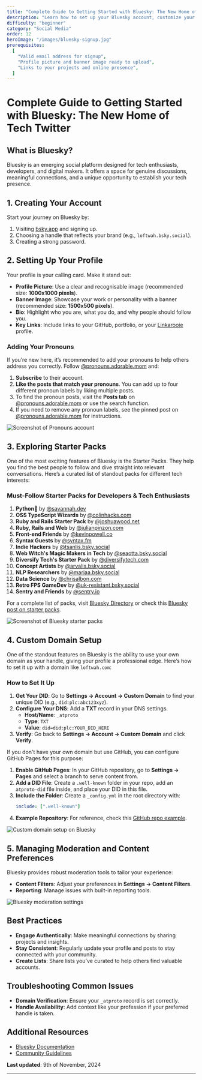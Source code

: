 ```yaml
---
title: "Complete Guide to Getting Started with Bluesky: The New Home of Tech Twitter"
description: "Learn how to set up your Bluesky account, customize your profile, connect with the tech community, and discover the best starter packs to follow."
difficulty: "beginner"
category: "Social Media"
order: 12
heroImage: "/images/bluesky-signup.jpg"
prerequisites:
  [
    "Valid email address for signup",
    "Profile picture and banner image ready to upload",
    "Links to your projects and online presence",
  ]
---
```


# Complete Guide to Getting Started with Bluesky: The New Home of Tech Twitter

## What is Bluesky?

Bluesky is an emerging social platform designed for tech enthusiasts, developers, and digital makers. It offers a space for genuine discussions, meaningful connections, and a unique opportunity to establish your tech presence.

## 1. Creating Your Account

Start your journey on Bluesky by:

1. Visiting [bsky.app](https://bsky.app) and signing up.
2. Choosing a handle that reflects your brand (e.g., `loftwah.bsky.social`).
3. Creating a strong password.

## 2. Setting Up Your Profile

Your profile is your calling card. Make it stand out:

- **Profile Picture**: Use a clear and recognisable image (recommended size: **1000x1000 pixels**).
- **Banner Image**: Showcase your work or personality with a banner (recommended size: **1500x500 pixels**).
- **Bio**: Highlight who you are, what you do, and why people should follow you.
- **Key Links**: Include links to your GitHub, portfolio, or your [Linkarooie](https://linkarooie.com) profile.

### Adding Your Pronouns

If you’re new here, it’s recommended to add your pronouns to help others address you correctly. Follow [@pronouns.adorable.mom](https://bsky.app/profile/pronouns.adorable.mom) and:

1. **Subscribe** to their account.
2. **Like the posts that match your pronouns**. You can add up to four different pronoun labels by liking multiple posts.
3. To find the pronoun posts, visit the **Posts tab** on [@pronouns.adorable.mom](https://bsky.app/profile/pronouns.adorable.mom) or use the search function.
4. If you need to remove any pronoun labels, see the pinned post on [@pronouns.adorable.mom](https://bsky.app/profile/pronouns.adorable.mom) for instructions.

![Screenshot of Pronouns account](/images/bluesky-pronouns.jpg)

## 3. Exploring Starter Packs

One of the most exciting features of Bluesky is the Starter Packs. They help you find the best people to follow and dive straight into relevant conversations. Here’s a curated list of standout packs for different tech interests:

### Must-Follow Starter Packs for Developers & Tech Enthusiasts

1. **Python🐍** by [@savannah.dev](https://bsky.app/starter-pack/savannah.dev/3l7y3twh7xm2l)
2. **OSS TypeScript Wizards** by [@colinhacks.com](https://bsky.app/starter-pack/did:plc:fkuikrrp65r77vzzpa54mgqd/3l7whzknnnf2l)
3. **Ruby and Rails Starter Pack** by [@joshuawood.net](https://bsky.app/starter-pack/joshuawood.net/3kw3olx5gf72m)
4. **Ruby, Rails and Web** by [@julianpinzon.com](https://bsky.app/starter-pack/julianpinzon.com/3l7zyk5zr6u2m)
5. **Front-end Friends** by [@kevinpowell.co](https://bsky.app/starter-pack/kevinpowell.co/3la4ubo64h32f)
6. **Syntax Guests** by [@syntax.fm](https://bsky.app/starter-pack/syntax.fm/3l7y2yf62cc2o)
7. **Indie Hackers** by [@tsanlis.bsky.social](https://bsky.app/starter-pack/tsanlis.bsky.social/3la4d6u4brk2v)
8. **Web Witch's Magic Makers in Tech** by [@seaotta.bsky.social](https://bsky.app/starter-pack/seaotta.bsky.social/3la4zssfkxw2x)
9. **Diversify Tech's Starter Pack** by [@diversifytech.com](https://bsky.app/starter-pack/diversifytech.com/3l7bakgvapc2m)
10. **Concept Artists** by [@arvalis.bsky.social](https://bsky.app/starter-pack/arvalis.bsky.social/3la2alhrfdy2t)
11. **NLP Researchers** by [@mariaa.bsky.social](https://bsky.app/starter-pack/mariaa.bsky.social/3la4hhvdgsp2s)
12. **Data Science** by [@chrisalbon.com](https://bsky.app/starter-pack/chrisalbon.com/3l7teencn4f2r)
13. **Retro FPS GameDev** by [@uk-resistant.bsky.social](https://bsky.app/starter-pack-short/2HPFAbA)
14. **Sentry and Friends** by [@sentry.io](https://bsky.app/starter-pack/sentry.io/3la4aiq4ga62y)

For a complete list of packs, visit [Bluesky Directory](https://blueskydirectory.com/starter-packs/all) or check this [Bluesky post on starter packs](https://bsky.app/profile/danawoodman.com/post/3l7yeqhnopp2s).

![Screenshot of Bluesky starter packs](/images/bluesky-starterpacks.jpg)

## 4. Custom Domain Setup

One of the standout features on Bluesky is the ability to use your own domain as your handle, giving your profile a professional edge. Here’s how to set it up with a domain like `loftwah.com`:

### How to Set It Up

1. **Get Your DID**: Go to **Settings → Account → Custom Domain** to find your unique DID (e.g., `did:plc:abc123xyz`).
2. **Configure Your DNS**: Add a **TXT** record in your DNS settings.
   - **Host/Name**: `_atproto`
   - **Type**: `TXT`
   - **Value**: `did=did:plc:YOUR_DID_HERE`
3. **Verify**: Go back to **Settings → Account → Custom Domain** and click **Verify**.

If you don't have your own domain but use GitHub, you can configure GitHub Pages for this purpose:

1. **Enable GitHub Pages**: In your GitHub repository, go to **Settings → Pages** and select a branch to serve content from.
2. **Add a DID File**: Create a `.well-known` folder in your repo, add an `atproto-did` file inside, and place your DID in this file.
3. **Include the Folder**: Create a `_config.yml` in the root directory with:
   ```yml
   include: [".well-known"]
   ```
4. **Example Repository**: For reference, check this [GitHub repo example](https://github.com/w3cj/w3cj.github.io).

![Custom domain setup on Bluesky](/images/bluesky-custom-domain.jpg)

## 5. Managing Moderation and Content Preferences

Bluesky provides robust moderation tools to tailor your experience:

- **Content Filters**: Adjust your preferences in **Settings → Content Filters**.
- **Reporting**: Manage issues with built-in reporting tools.

![Bluesky moderation settings](/images/bluesky-moderation.jpg)

## Best Practices

- **Engage Authentically**: Make meaningful connections by sharing projects and insights.
- **Stay Consistent**: Regularly update your profile and posts to stay connected with your community.
- **Create Lists**: Share lists you’ve curated to help others find valuable accounts.

## Troubleshooting Common Issues

- **Domain Verification**: Ensure your `_atproto` record is set correctly.
- **Handle Availability**: Add context like your profession if your preferred handle is taken.

## Additional Resources

- [Bluesky Documentation](https://docs.bsky.app/)
- [Community Guidelines](https://bsky.social/about/support/community-guidelines)

**Last updated**: 9th of November, 2024

--- 
